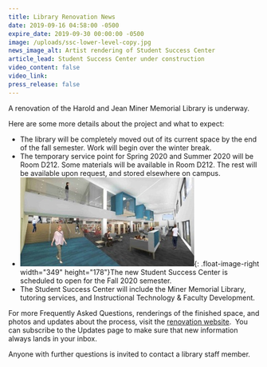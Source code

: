 ```yaml
---
title: Library Renovation News
date: 2019-09-16 04:58:00 -0500
expire_date: 2019-09-30 00:00:00 -0500
image: /uploads/ssc-lower-level-copy.jpg
news_image_alt: Artist rendering of Student Success Center
article_lead: Student Success Center under construction
video_content: false
video_link:
press_release: false
---
```


​A renovation of the Harold and Jean Miner Memorial Library is underway.

Here are some more details about the project and what to expect:

* The library will be completely moved out of its current space by the end of the fall semester. Work will begin over the winter break.
* The temporary service point for Spring 2020 and Summer 2020 will be Room D212. Some materials will be available in Room D212. The rest will be available upon request, and stored elsewhere on campus. &nbsp;
* ![](/uploads/ssc-lower-level-copy.jpg){: .float-image-right width="349" height="178"}The new Student Success Center is scheduled to open for the Fall 2020 semester.
* The Student Success Center will include the Miner Memorial Library, tutoring services, and Instructional Technology & Faculty Development.&nbsp;

For more Frequently Asked Questions, renderings of the finished space, and photos and updates about the process, visit the&nbsp;[renovation website](https://kcc.libguides.com/renovation). &nbsp;You can subscribe to the Updates page to make sure that new information always lands in your inbox.

Anyone with further questions is invited to contact a library staff member.